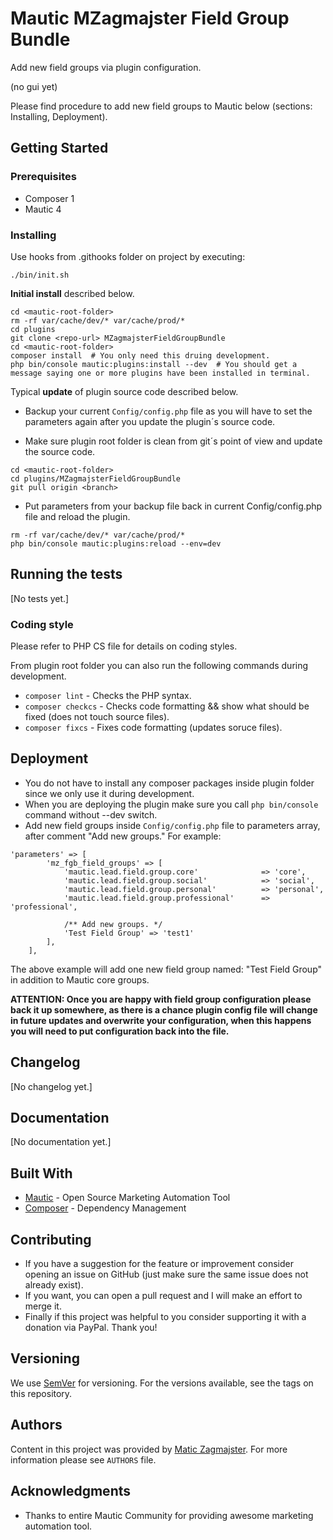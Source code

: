 # Mautic MZagmajster Field Group Bundle

Add new field groups via plugin configuration.

(no gui yet)

Please find procedure to add new field groups to Mautic below (sections: Installing, Deployment).

## Getting Started

### Prerequisites

* Composer 1
* Mautic 4


### Installing

Use hooks from .githooks folder on project by executing:

```
./bin/init.sh
```

**Initial install** described below.

```
cd <mautic-root-folder>
rm -rf var/cache/dev/* var/cache/prod/*
cd plugins
git clone <repo-url> MZagmajsterFieldGroupBundle
cd <mautic-root-folder>
composer install  # You only need this druing development.
php bin/console mautic:plugins:install --dev  # You should get a message saying one or more plugins have been installed in terminal.
```

Typical **update** of plugin source code described below.

* Backup your current ```Config/config.php``` file as you will have to set the parameters again after you update the plugin´s source code.

* Make sure plugin root folder is clean from git´s point of view and update the source code.

```
cd <mautic-root-folder>
cd plugins/MZagmajsterFieldGroupBundle
git pull origin <branch>
```

* Put parameters from your backup file back in current Config/config.php file and reload the plugin.

```
rm -rf var/cache/dev/* var/cache/prod/*
php bin/console mautic:plugins:reload --env=dev
```

## Running the tests

[No tests yet.]

### Coding style

Please refer to PHP CS file for details on coding styles.

From plugin root folder you can also run the following commands during development.

* ```composer lint``` - Checks the PHP syntax.
* ```composer checkcs``` - Checks code formatting && show what should be fixed (does not touch source files).
* ```composer fixcs``` - Fixes code formatting (updates soruce files).

## Deployment

* You do not have to install any composer packages inside plugin folder since we only use it during development.
* When you are deploying the plugin make sure you call ```php bin/console``` command without --dev switch.
* Add new field groups inside ```Config/config.php``` file to parameters array, after comment "Add new groups." For example:

```
'parameters' => [
        'mz_fgb_field_groups' => [
            'mautic.lead.field.group.core'              => 'core',
            'mautic.lead.field.group.social'            => 'social',
            'mautic.lead.field.group.personal'          => 'personal',
            'mautic.lead.field.group.professional'      => 'professional',

            /** Add new groups. */
            'Test Field Group' => 'test1'
        ],
    ],
```

The above example will add one new field group named: "Test Field Group" in addition to Mautic core groups.

**ATTENTION: Once you are happy with field group configuration please back it up somewhere, as there is a chance plugin config file will change in future updates and overwrite your configuration, when this happens you will need to put configuration back into the file.**

## Changelog

[No changelog yet.]

## Documentation

[No documentation yet.]

## Built With

* [Mautic](https://github.com/mautic/) - Open Source Marketing Automation Tool
* [Composer](https://getcomposer.org/) - Dependency Management

## Contributing

- If you have a suggestion for the feature or improvement consider opening an issue on GitHub (just make sure the same issue does not already exist).
- If you want, you can open a pull request and I will make an effort to merge it.
- Finally if this project was helpful to you consider supporting it with a donation via PayPal. Thank you!

## Versioning

We use [SemVer](http://semver.org/) for versioning. For the versions available, see the tags on this repository. 

## Authors

Content in this project was provided by [Matic Zagmajster](http://maticzagmajster.ddns.net/). For more information please see ```AUTHORS``` file.

## Acknowledgments

* Thanks to entire Mautic Community for providing awesome marketing automation tool.



